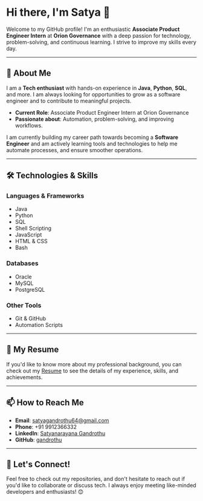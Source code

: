 # Hi there, I'm Satya 👋

Welcome to my GitHub profile! I'm an enthusiastic **Associate Product Engineer Intern** at **Orion Governance** with a deep passion for technology, problem-solving, and continuous learning. I strive to improve my skills every day.

---

## 🚀 About Me

I am a **Tech enthusiast** with hands-on experience in **Java**, **Python**, **SQL**, and more. I am always looking for opportunities to grow as a software engineer and to contribute to meaningful projects.

- **Current Role**: Associate Product Engineer Intern at Orion Governance
- **Passionate about**: Automation, problem-solving, and improving workflows.

I am currently building my career path towards becoming a **Software Engineer** and am actively learning tools and technologies to help me automate processes, and ensure smoother operations.

---

## 🛠️ Technologies & Skills

### **Languages & Frameworks**

- Java
- Python
- SQL
- Shell Scripting
- JavaScript
- HTML & CSS
- Bash

### **Databases**

- Oracle
- MySQL
- PostgreSQL

### **Other Tools**

- Git & GitHub
- Automation Scripts

---

## 💼 My Resume

If you'd like to know more about my professional background, you can check out my [Resume]([https://example.com/your-resume.pdf](https://raw.githubusercontent.com/gandrothu/gandrothu/17c48cd16e3ac6b636d6f014fc576379841ea4d2/21A81A05E6_GKVS_RESUME.pdf)) to see the details of my experience, skills, and achievements.

---

## 📫 How to Reach Me

- **Email**: [satyagandrothu64@gmail.com](mailto:satyagandrothu64@gmail.com)
- **Phone**: +91 9912366332
- **LinkedIn**: [Satyanarayana Gandrothu](https://www.linkedin.com/in/satyanarayana-gandrothu)
- **GitHub**: [gandrothu](https://github.com/gandrothu)

---

## 🎯 Let's Connect!

Feel free to check out my repositories, and don't hesitate to reach out if you'd like to collaborate or discuss tech. I always enjoy meeting like-minded developers and enthusiasts! 😊

